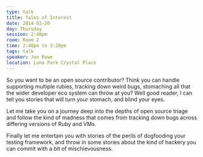```yaml
---
type: talk
title: Tales of Interest
date: 2014-02-20
day: Thursday
session: 2:40pm
room: Room 2
time: 2:40pm to 3:20pm
tags: talk
speaker: Jon Rowe
location: Luna Park Crystal Place
---
```


So you want to be an open source contributor? Think you can handle supporting multiple rubies, tracking down weird bugs, stomaching all that the wider developer eco system can throw at you? Well good reader, I can tell you stories that will turn your stomach, and blind your eyes.

Let me take you on a journey deep into the depths of open source triage and follow the kind of madness that comes from tracking down bugs across differing versions of Ruby and VMs.

Finally let me entertain you with stories of the perils of dogfooding your testing framework, and throw in some stories about the kind of hackery you can commit with a bit of mischievousness.
